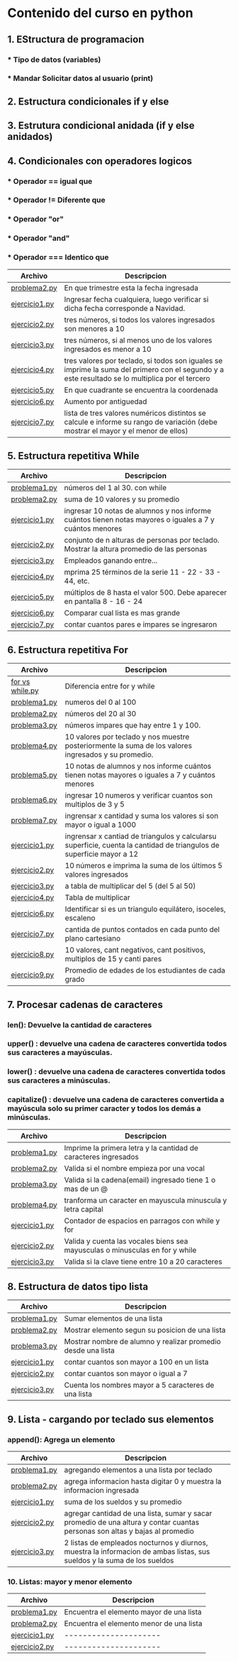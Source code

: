 # Contenido del curso en python
## 1. EStructura de programacion
### * Tipo de datos (variables)
### * Mandar Solicitar datos al usuario (print)
## 2. Estructura condicionales if y else
## 3. Estrutura condicional anidada (if y else anidados)
## 4. Condicionales con operadores logicos
### * Operador == igual que
### * Operador != Diferente que 
### * Operador "or"
### * Operador "and"
### * Operador === Identico que
|   **Archivo**   |   **Descripcion**   |
| -------------- | --------------------- |
| [problema2.py](./4.%20Condiciones%20compuestas%20con%20operadores%20l%C3%B3gicos/problema2.py)| En que trimestre esta la fecha ingresada | 
| [ejercicio1.py](./4.%20Condiciones%20compuestas%20con%20operadores%20l%C3%B3gicos/ejercicio1.py)| Ingresar fecha cualquiera, luego verificar si dicha fecha corresponde a Navidad. |
| [ejercicio2.py](./4.%20Condiciones%20compuestas%20con%20operadores%20l%C3%B3gicos/ejercicio2.py)| tres números, si todos los valores ingresados son menores a 10 |
| [ejercicio3.py](./4.%20Condiciones%20compuestas%20con%20operadores%20l%C3%B3gicos/ejercicio3.py)| tres números, si al menos uno de los valores ingresados es menor a 10 |
| [ejercicio4.py](./4.%20Condiciones%20compuestas%20con%20operadores%20l%C3%B3gicos/ejercicio4.py)| tres valores por teclado, si todos son iguales se imprime la suma del primero con el segundo y a este resultado se lo multiplica por el tercero |
| [ejercicio5.py](./4.%20Condiciones%20compuestas%20con%20operadores%20l%C3%B3gicos/ejercicio5.py)| En que cuadrante se encuentra la coordenada |
| [ejercicio6.py](./4.%20Condiciones%20compuestas%20con%20operadores%20l%C3%B3gicos/ejercicio6.py)| Aumento por antiguedad |
| [ejercicio7.py](./4.%20Condiciones%20compuestas%20con%20operadores%20l%C3%B3gicos/ejercicio7.py)| lista de tres valores numéricos distintos se calcule e informe su rango de variación (debe mostrar el mayor y el menor de ellos) |
## 5. Estructura repetitiva While
|   **Archivo**   |   **Descripcion**   |
| -------------- | --------------------- |
| [problema1.py](./5.%20Estructura%20repetitiva%20while/problema1.py)| números del 1 al 30. con while | 
| [problema2.py](./5.%20Estructura%20repetitiva%20while/problema2.py)| suma de 10 valores y su promedio | 
| [ejercicio1.py](./5.%20Estructura%20repetitiva%20while/ejercicio1.py)| ingresar 10 notas de alumnos y nos informe cuántos tienen notas mayores o iguales a 7 y cuántos menores |
| [ejercicio2.py](./5.%20Estructura%20repetitiva%20while/ejercicio2.py)| conjunto de n alturas de personas por teclado. Mostrar la altura promedio de las personas |
| [ejercicio3.py](./5.%20Estructura%20repetitiva%20while/ejercicio3.py)| Empleados ganando entre... |
| [ejercicio4.py](./5.%20Estructura%20repetitiva%20while/ejercicio4.py)| mprima 25 términos de la serie 11 - 22 - 33 - 44, etc. |
| [ejercicio5.py](./5.%20Estructura%20repetitiva%20while/ejercicio5.py)| múltiplos de 8 hasta el valor 500. Debe aparecer en pantalla 8 - 16 - 24 |
| [ejercicio6.py](./5.%20Estructura%20repetitiva%20while/ejercicio6.py)| Comparar cual lista es mas grande |
| [ejercicio7.py](./5.%20Estructura%20repetitiva%20while/ejercicio7.py)| contar cuantos pares e impares se ingresaron |

## 6. Estructura repetitiva For

|   **Archivo**   |   **Descripcion**   |
| -------------- | --------------------- |
| [for vs while.py](./6.%20Estructura%20repetitiva%20for/for%20vs%20while.py)| Diferencia entre for y while | 
| [problema1.py](./6.%20Estructura%20repetitiva%20for/problema1.py)| numeros del 0 al 100 | 
| [problema2.py](./6.%20Estructura%20repetitiva%20for/problema2.py)| números del 20 al 30 | 
| [problema3.py](./6.%20Estructura%20repetitiva%20for/problema3.py)| números impares que hay entre 1 y 100. | 
| [problema4.py](./6.%20Estructura%20repetitiva%20for/problema4.py)| 10 valores por teclado y nos muestre posteriormente la suma de los valores ingresados y su promedio. | 
| [problema5.py](./6.%20Estructura%20repetitiva%20for/problema5.py)| 10 notas de alumnos y nos informe cuántos tienen notas mayores o iguales a 7 y cuántos menores | 
| [problema6.py](./6.%20Estructura%20repetitiva%20for/problema6.py)| ingresar 10 numeros y verificar cuantos son multiplos de 3 y 5 | 
| [problema7.py](./6.%20Estructura%20repetitiva%20for/problema7.py)| ingrensar x cantidad y suma los valores si son mayor o igual a 1000 |
| [ejercicio1.py](./6.%20Estructura%20repetitiva%20for/ejercicio1.py)| ingrensar x cantiad de triangulos y calcularsu superficie, cuenta la cantidad de triangulos de superficie mayor a 12 |
| [ejercicio2.py](./6.%20Estructura%20repetitiva%20for/ejercicio2.py)| 10 números e imprima la suma de los últimos 5 valores ingresados |
| [ejercicio3.py](./6.%20Estructura%20repetitiva%20for/ejercicio3.py)| a tabla de multiplicar del 5 (del 5 al 50) |
| [ejercicio4.py](./6.%20Estructura%20repetitiva%20for/ejercicio4.py)| Tabla de multiplicar |
| [ejercicio6.py](./6.%20Estructura%20repetitiva%20for/ejercicio6.py)| Identificar si es un triangulo equilátero, isoceles, escaleno |
| [ejercicio7.py](./6.%20Estructura%20repetitiva%20for/ejercicio7.py)| cantida de puntos contados en cada punto del plano cartesiano |
| [ejercicio8.py](./6.%20Estructura%20repetitiva%20for/ejercicio8.py)| 10 valores, cant negativos, cant positivos, multiplos de 15 y canti pares|
| [ejercicio9.py](./6.%20Estructura%20repetitiva%20for/ejercicio9.py)| Promedio de edades de los estudiantes de cada grado |

## 7. Procesar cadenas de caracteres
### len(): Devuelve la cantidad de caracteres
### upper() : devuelve una cadena de caracteres convertida todos sus caracteres a mayúsculas.
### lower() : devuelve una cadena de caracteres convertida todos sus caracteres a minúsculas.
### capitalize() : devuelve una cadena de caracteres convertida a mayúscula solo su primer caracter y todos los demás a minúsculas.
|   **Archivo**   |   **Descripcion**   |
| -------------- | --------------------- |
| [problema1.py](./7.%20Procesar%20cadenas%20de%20caracteres/problema1.py) | Imprime la primera letra y la cantidad de caracteres ingresados |
| [problema2.py](./7.%20Procesar%20cadenas%20de%20caracteres/problema2.py) | Valida si el nombre empieza por una vocal |
| [problema3.py](./7.%20Procesar%20cadenas%20de%20caracteres/problema3.py) | Valida si la cadena(email) ingresado tiene 1 o mas de un @ |
| [problema4.py](./7.%20Procesar%20cadenas%20de%20caracteres/problema4.py) | tranforma un caracter en mayuscula minuscula y letra capital |
| [ejercicio1.py](./7.%20Procesar%20cadenas%20de%20caracteres/ejercicio1.py)| Contador de espacios en parragos con while y for |
| [ejercicio2.py](./7.%20Procesar%20cadenas%20de%20caracteres/ejercicio2.py)| Valida y cuenta las vocales biens sea mayusculas o minusculas en for y while |
| [ejercicio3.py](./7.%20Procesar%20cadenas%20de%20caracteres/ejercicio3.py)| Valida si la clave tiene entre 10 a 20 caracteres |

## 8. Estructura de datos tipo lista
|   **Archivo**   |   **Descripcion**   |
| -------------- | --------------------- |
| [problema1.py](./8.%20Estructura%20de%20datos%20tipo%20lista/problema1.py) | Sumar elementos de una lista |
| [problema2.py](./8.%20Estructura%20de%20datos%20tipo%20lista/problema2.py) | Mostrar elemento segun su posicion de una lista |
| [problema3.py](./8.%20Estructura%20de%20datos%20tipo%20lista/problema3.py) | Mostrar nombre de alumno y realizar promedio desde una lista |
| [ejercicio1.py](./8.%20Estructura%20de%20datos%20tipo%20lista/ejercicio1.py) | contar cuantos son mayor a 100 en un lista |
| [ejercicio2.py](./8.%20Estructura%20de%20datos%20tipo%20lista/ejercicio2.py) | contar cuantos son mayor o igual a 7 |
| [ejercicio3.py](./8.%20Estructura%20de%20datos%20tipo%20lista/ejercicio3.py) | Cuenta los nombres mayor a 5 caracteres de una lista |

## 9. Lista - cargando por teclado sus elementos
### append(): Agrega un elemento 
|   **Archivo**   |   **Descripcion**   |
| -------------- | --------------------- |
| [problema1.py](./9.%20Listas%20%20-%20carga%20por%20teclado%20de%20sus%20elementos/problema1.py) | agregando elementos a una lista por teclado |
| [problema2.py](./9.%20Listas%20%20-%20carga%20por%20teclado%20de%20sus%20elementos/problema2.py) | agrega informacion hasta digitar 0 y muestra la informacion ingresada |
| [ejercicio1.py](./9.%20Listas%20%20-%20carga%20por%20teclado%20de%20sus%20elementos/ejercicio1.py) | suma de los sueldos y su promedio |
| [ejercicio2.py](./9.%20Listas%20%20-%20carga%20por%20teclado%20de%20sus%20elementos/problema2.py) | agregar cantidad de una lista, sumar y sacar promedio de una altura y contar cuantas personas son altas y bajas al promedio |
| [ejercicio3.py](./9.%20Listas%20%20-%20carga%20por%20teclado%20de%20sus%20elementos/ejercicio3.py) | 2 listas de empleados nocturnos y diurnos, muestra la informacion de ambas listas, sus sueldos y la suma de los sueldos |

### 10. Listas: mayor y menor elemento
|   **Archivo**   |   **Descripcion**   |
| -------------- | --------------------- |
| [problema1.py](./10.%20Listas%20-%20mayor%20y%20menor%20elemento/) | Encuentra el elemento mayor de una lista |
| [problema2.py](./10.%20Listas%20-%20mayor%20y%20menor%20elemento/) | Encuentra el elemento menor de una lista |
| [ejercicio1.py](./10.%20Listas%20-%20mayor%20y%20menor%20elemento/) | --------------------- |
| [ejercicio2.py](./10.%20Listas%20-%20mayor%20y%20menor%20elemento/) | --------------------- |